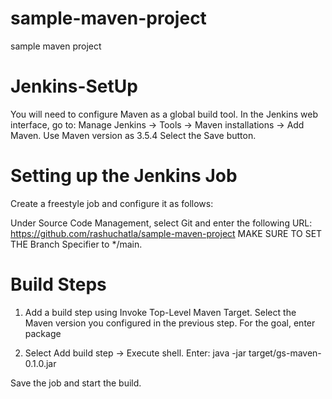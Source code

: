 # sample-maven-project
sample maven project

# Jenkins-SetUp
You will need to configure Maven as a global build tool.
In the Jenkins web interface, go to:
Manage Jenkins -> Tools -> Maven installations -> Add Maven.
Use Maven version as 3.5.4
Select the Save button.

# Setting up the Jenkins Job
Create a freestyle job and configure it as follows:

Under Source Code Management, select Git and enter the following URL:
https://github.com/rashuchatla/sample-maven-project
MAKE SURE TO SET THE Branch Specifier to */main.

# Build Steps

1. Add a build step using Invoke Top-Level Maven Target.
Select the Maven version you configured in the previous step.
For the goal, enter package

2. Select Add build step -> Execute shell.
   Enter: java -jar target/gs-maven-0.1.0.jar

Save the job and start the build.




